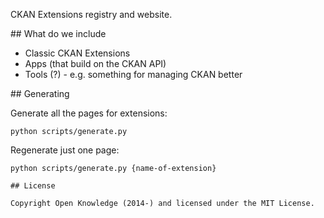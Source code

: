 CKAN Extensions registry and website.

## What do we include

* Classic CKAN Extensions
* Apps (that build on the CKAN API)
* Tools (?) - e.g. something for managing CKAN better

## Generating

Generate all the pages for extensions:

```
python scripts/generate.py
```

Regenerate just one page:

```
python scripts/generate.py {name-of-extension}

## License

Copyright Open Knowledge (2014-) and licensed under the MIT License.

